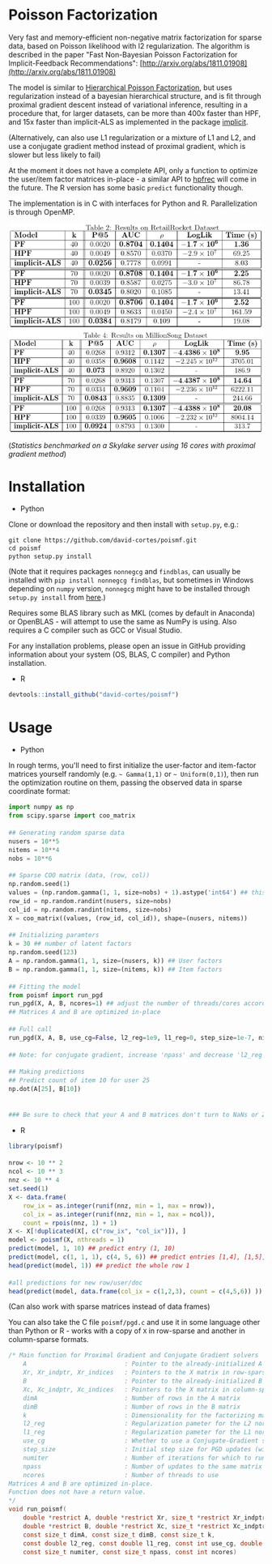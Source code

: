 # Poisson Factorization

Very fast and memory-efficient non-negative matrix factorization for sparse data, based on Poisson likelihood with l2 regularization. The algorithm is described in the paper "Fast Non-Bayesian Poisson Factorization for Implicit-Feedback Recommendations":
[http://arxiv.org/abs/1811.01908](http://arxiv.org/abs/1811.01908)

The model is similar to [Hierarchical Poisson Factorization](https://arxiv.org/abs/1311.1704), but uses regularization instead of a bayesian hierarchical structure, and is fit through proximal gradient descent instead of variational inference, resulting in a procedure that, for larger datasets, can be more than 400x faster than HPF, and 15x faster than implicit-ALS as implemented in the package [implicit](https://github.com/benfred/implicit).

(Alternatively, can also use L1 regularization or a mixture of L1 and L2, and use a conjugate gradient method instead of proximal gradient, which is slower but less likely to fail)

At the moment it does not have a complete API, only a function to optimize the user/item factor matrices in-place - a similar API to [hpfrec](https://www.github.com/david-cortes/hpfrec) will come in the future. The R version has some basic `predict` functionality though.

The implementation is in C with interfaces for Python and R. Parallelization is through OpenMP.

![image](tables/rr_table.png "retailrocket")
![image](tables/ms_table.png "millionsong")

(_Statistics benchmarked on a Skylake server using 16 cores with proximal gradient method_)

# Installation

* Python

Clone or download the repository and then install with `setup.py`, e.g.:

```
git clone https://github.com/david-cortes/poismf.git
cd poismf
python setup.py install
```
(Note that it requires packages `nonnegcg` and  `findblas`, can usually be installed with `pip install nonnegcg findblas`, but sometimes in Windows depending on `numpy` version, `nonnegcg` might have to be installed through `setup.py install` from [here](https://www.github.com/david-cortes/nonneg_cg).)

Requires some BLAS library such as MKL (comes by default in Anaconda) or OpenBLAS - will attempt to use the same as NumPy is using. Also requires a C compiler such as GCC or Visual Studio.

For any installation problems, please open an issue in GitHub providing information about your system (OS, BLAS, C compiler) and Python installation.

* R
```r
devtools::install_github("david-cortes/poismf")
```

# Usage

* Python

In rough terms, you'll need to first initialize the user-factor and item-factor matrices yourself randomly (e.g. `~ Gamma(1,1)` or `~ Uniform(0,1)`), then run the optimization routine on them, passing the observed data in sparse coordinate format:

```python
import numpy as np
from scipy.sparse import coo_matrix

## Generating random sparse data
nusers = 10**5
nitems = 10**4
nobs = 10**6

## Sparse COO matrix (data, (row, col))
np.random.seed(1)
values = (np.random.gamma(1, 1, size=nobs) + 1).astype('int64') ## this is just to round values, they are casted anyway later
row_id = np.random.randint(nusers, size=nobs)
col_id = np.random.randint(nitems, size=nobs)
X = coo_matrix((values, (row_id, col_id)), shape=(nusers, nitems))

## Initializing paramters
k = 30 ## number of latent factors
np.random.seed(123)
A = np.random.gamma(1, 1, size=(nusers, k)) ## User factors
B = np.random.gamma(1, 1, size=(nitems, k)) ## Item factors

## Fitting the model
from poismf import run_pgd
run_pgd(X, A, B, ncores=1) ## adjust the number of threads/cores accordingly for your computer
## Matrices A and B are optimized in-place

## Full call
run_pgd(X, A, B, use_cg=False, l2_reg=1e9, l1_reg=0, step_size=1e-7, niter=10, npass=1, ncores=1)

## Note: for conjugate gradient, increase 'npass' and decrease 'l2_reg'

## Making predictions
## Predict count of item 10 for user 25
np.dot(A[25], B[10])


### Be sure to check that your A and B matrices don't turn to NaNs or Zeros!!
```

* R

```r
library(poismf)

nrow <- 10 ** 2
ncol <- 10 ** 3
nnz <- 10 ** 4
set.seed(1)
X <- data.frame(
    row_ix = as.integer(runif(nnz, min = 1, max = nrow)),
    col_ix = as.integer(runif(nnz, min = 1, max = ncol)),
    count = rpois(nnz, 1) + 1)
X <- X[!duplicated(X[, c("row_ix", "col_ix")]), ]
model <- poismf(X, nthreads = 1)
predict(model, 1, 10) ## predict entry (1, 10)
predict(model, c(1, 1, 1), c(4, 5, 6)) ## predict entries [1,4], [1,5], [1,6]
head(predict(model, 1)) ## predict the whole row 1

#all predictions for new row/user/doc
head(predict(model, data.frame(col_ix = c(1,2,3), count = c(4,5,6)) ))
```
(Can also work with sparse matrices instead of data frames)

You can also take the C file `poismf/pgd.c` and use it in some language other than Python or R - works with a copy of `X` in row-sparse and another in column-sparse formats.

```c
/* Main function for Proximal Gradient and Conjugate Gradient solvers
	A                           : Pointer to the already-initialized A matrix (user-factor)
	Xr, Xr_indptr, Xr_indices   : Pointers to the X matrix in row-sparse format
	B                           : Pointer to the already-initialized B matrix (item-factor)
	Xc, Xc_indptr, Xc_indices   : Pointers to the X matrix in column-sparse format
	dimA                        : Number of rows in the A matrix
	dimB                        : Number of rows in the B matrix
	k                           : Dimensionality for the factorizing matrices (number of columns of A and B matrices)
	l2_reg                      : Regularization pameter for the L2 norm of the A and B matrices
	l1_reg                      : Regularization pameter for the L1 norm of the A and B matrices
	use_cg                      : Whether to use a Conjugate-Gradient solver instead of Proximal-Gradient.
	step_size                   : Initial step size for PGD updates (will be decreased by 1/2 every iteration - ignored for CG)
	numiter                     : Number of iterations for which to run the procedure
	npass                       : Number of updates to the same matrix per iteration (pass >1 for CG)
	ncores                      : Number of threads to use
Matrices A and B are optimized in-place.
Function does not have a return value.
*/
void run_poismf(
	double *restrict A, double *restrict Xr, size_t *restrict Xr_indptr, size_t *restrict Xr_indices,
	double *restrict B, double *restrict Xc, size_t *restrict Xc_indptr, size_t *restrict Xc_indices,
	const size_t dimA, const size_t dimB, const size_t k,
	const double l2_reg, const double l1_reg, const int use_cg, double step_size,
	const size_t numiter, const size_t npass, const int ncores)
```
